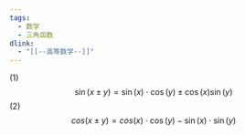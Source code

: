 ```yaml
---
tags:
  - 数学
  - 三角函数
dlink:
  - "[[--高等数学--]]"
---
```

(1) $$\sin(x ± y)=\sin(x) \cdot \cos(y) ± \cos(x) \sin(y) $$
(2)$$ cos(x \pm y) = cos(x)\cdot \cos(y) - \sin(x)\cdot \sin(y)$$
